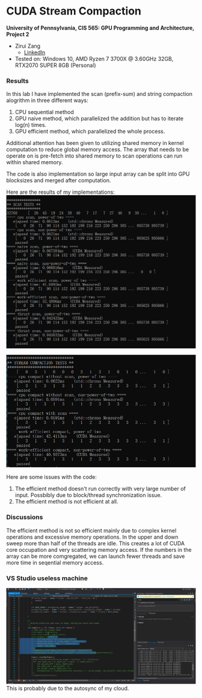 CUDA Stream Compaction
======================

**University of Pennsylvania, CIS 565: GPU Programming and Architecture, Project 2**

* Zirui Zang
  * [LinkedIn](https://www.linkedin.com/in/zirui-zang/)
* Tested on: Windows 10, AMD Ryzen 7 3700X @ 3.60GHz 32GB, RTX2070 SUPER 8GB (Personal)

### Results

In this lab I have implemented the scan (prefix-sum) and string compaction alogrithm in three different ways:

1. CPU sequential method
2. GPU naive method, which parallelized the addition but has to iterate log(n) times.
3. GPU efficient method, which parallelized the whole process.

Additional attention has been given to utilizing shared memory in kernel computation to reduce global memory access. The array that needs to be operate on is pre-fetch into shared memory to scan operations can run within shared memory.

The code is also implementation so large input array can be split into GPU blocksizes and merged after computation.

Here are the results of my implementations:
![scan](img/scan.png)

![string](img/string.png)

Here are some issues with the code:
1. The efficient method doesn't run correctly with very large number of input. Possbibly due to block/thread synchronization issue.
2. The efficient method is not efficient at all.

### Discussions

The efficient method is not so efficient mainly due to complex kernel operations and excessive memory operations. In the upper and down sweep more than half of the threads are idle. This creates a lot of CUDA core occupation and very scattering memory access. If the numbers in the array can be more comgregated, we can launch fewer threads and save more time in seqential memory access.


### VS Studio useless machine
![VS studio](img/vss.gif)
This is probably due to the autosync of my cloud.
